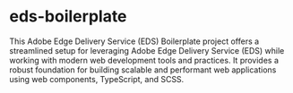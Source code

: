 # eds-boilerplate
This Adobe Edge Delivery Service (EDS) Boilerplate project offers a streamlined setup for leveraging Adobe Edge Delivery Service (EDS) while working with modern web development tools and practices. It provides a robust foundation for building scalable and performant web applications using web components, TypeScript, and SCSS.
